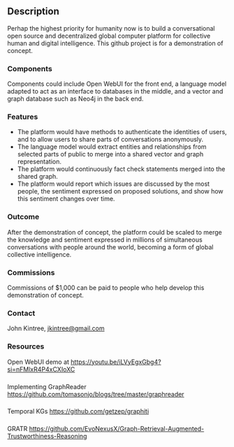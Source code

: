 ## Description
Perhap the highest priority for humanity now is to build a conversational open source and decentralized global computer platform for collective human and digital intelligence.
This github project is for a demonstration of concept.
### Components
Components could include Open WebUI for the front end, a language model adapted to act as an interface to databases in the middle, and a vector and graph database such as Neo4j in the back end.
### Features
* The platform would have methods to authenticate the identities of users, and to allow users to share parts of conversations anonymously.
* The language model would extract entities and relationships from selected parts of public to merge into a shared vector and graph representation.
* The platform would continuously fact check statements merged into the shared graph.
* The platform would report which issues are discussed by the most people, the sentiment expressed on proposed solutions, and show how this sentiment changes over time.
### Outcome
After the demonstration of concept, the platform could be scaled to merge the knowledge and sentiment expressed in millions of simultaneous conversations with people around the world, becoming a form of global collective intelligence.
### Commissions
Commissions of $1,000 can be paid to people who help develop this demonstration of concept. 
### Contact
John Kintree, jkintree@gmail.com
### Resources
Open WebUI demo at https://youtu.be/iLVyEgxGbg4?si=nFMlxR4P4xCXIoXC
###
Implementing GraphReader https://github.com/tomasonjo/blogs/tree/master/graphreader
###
Temporal KGs https://github.com/getzep/graphiti
###
GRATR https://github.com/EvoNexusX/Graph-Retrieval-Augmented-Trustworthiness-Reasoning
<!---
Jkintree2/Jkintree2 is a ✨ special ✨ repository because its `README.md` (this file) appears on your GitHub profile.
You can click the Preview link to take a look at your changes.
--->
